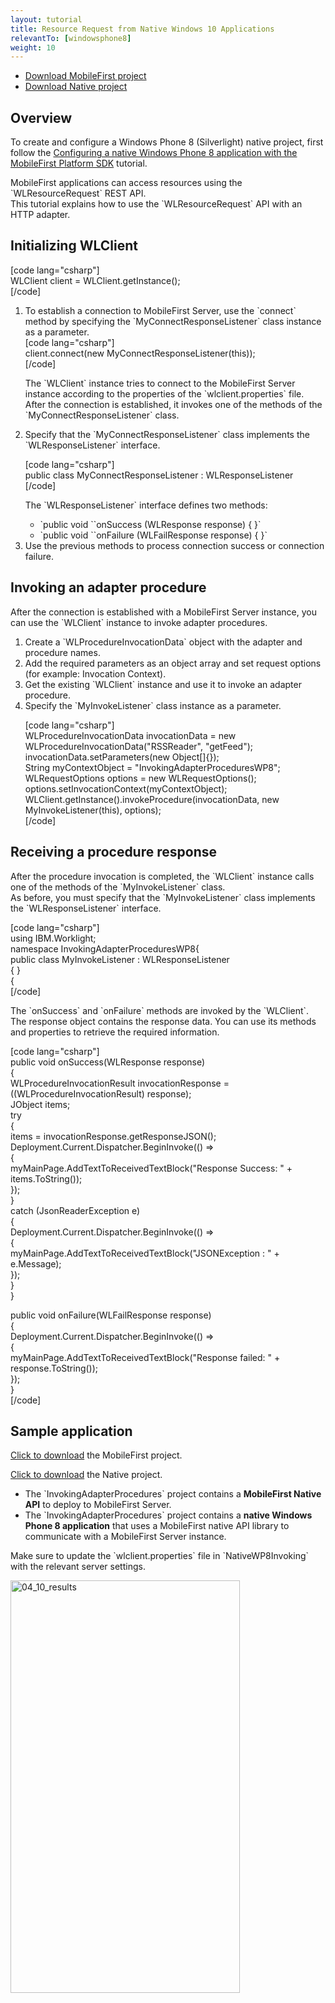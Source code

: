 ```yaml
---
layout: tutorial
title: Resource Request from Native Windows 10 Applications
relevantTo: [windowsphone8]
weight: 10
---
```

<ul>
<li class="download-sample">
<a href="https://github.com/MobileFirst-Platform-Developer-Center/InvokingAdapterProcedures" target="_blank">Download MobileFirst project</a>
    </li>
<li class="download-sample">
<a href="https://github.com/MobileFirst-Platform-Developer-Center/InvokingAdapterProceduresWP8" target="_blank">Download Native project</a>
    </li>
</ul>

<h2>Overview</h2>
<p>To create and configure a Windows Phone 8 (Silverlight) native project, first follow the <a href="../../configuring-the-mfpf-sdk/configuring-a-native-windows-phone-8-application-with-the-mfp-sdk/">Configuring a native Windows Phone 8 application with the MobileFirst Platform SDK</a> tutorial.</p>
<p>MobileFirst applications can access resources using the `WLResourceRequest` REST API.<br />
This tutorial explains how to use the `WLResourceRequest` API with an HTTP adapter.</p>
<h2 id="initialize">Initializing WLClient</h2>
<p>[code lang="csharp"]<br />
WLClient client = WLClient.getInstance();<br />
[/code]</p>
<ol>
<li>To establish a connection to MobileFirst Server, use the `connect` method by specifying the `MyConnectResponseListener` class instance as a parameter.<br />
[code lang="csharp"]<br />
client.connect(new MyConnectResponseListener(this));<br />
[/code]</p>
<p>The `WLClient` instance tries to connect to the MobileFirst Server instance according to the properties of the `wlclient.properties` file.<br />
After the connection is established, it invokes one of the methods of the `MyConnectResponseListener` class.
</li>
<li>Specify that the `MyConnectResponseListener` class implements the `WLResponseListener` interface.
<p>[code lang="csharp"]<br />
public class MyConnectResponseListener : WLResponseListener<br />
[/code]</p>
<p>The `WLResponseListener` interface defines two methods:</p>
<ul>
<li>`public void ``onSuccess (WLResponse response) { }`</li>
<li>`public void ``onFailure (WLFailResponse response) { }`</li>
</ul>
</li>
<li>Use the previous methods to process connection success or connection failure.
</li>
</ol>
<h2 id="invoke">Invoking an adapter procedure</h2>
<p>After the connection is established with a MobileFirst Server instance, you can use the `WLClient` instance to invoke adapter procedures.</p>
<ol>
<li>Create a `WLProcedureInvocationData` object with the adapter and procedure names.
</li>
<li>Add the required parameters as an object array and set request options (for example: Invocation Context).
</li>
<li>Get the existing `WLClient` instance and use it to invoke an adapter procedure.
</li>
<li>Specify the `MyInvokeListener` class instance as a parameter.
<p>[code lang="csharp"]<br />
WLProcedureInvocationData invocationData = new WLProcedureInvocationData(&quot;RSSReader&quot;, &quot;getFeed&quot;);<br />
invocationData.setParameters(new Object[]{});<br />
String myContextObject = &quot;InvokingAdapterProceduresWP8&quot;;<br />
WLRequestOptions options = new WLRequestOptions();<br />
options.setInvocationContext(myContextObject);<br />
WLClient.getInstance().invokeProcedure(invocationData, new MyInvokeListener(this), options);<br />
[/code]
</li>
</ol>
<h2 id="response">Receiving a procedure response</h2>
<p>After the procedure invocation is completed, the `WLClient` instance calls one of the methods of the `MyInvokeListener` class.<br />
As before, you must specify that the `MyInvokeListener` class implements the `WLResponseListener` interface.</p>
<p>[code lang="csharp"]<br />
using IBM.Worklight;<br />
namespace InvokingAdapterProceduresWP8{<br />
  public class MyInvokeListener : WLResponseListener<br />
    { }<br />
{<br />
[/code]</p>
<p>The `onSuccess` and `onFailure` methods are invoked by the `WLClient`. The response object contains the response data. You can use its methods and properties to retrieve the required information.</p>
<p>[code lang="csharp"]<br />
public void onSuccess(WLResponse response)<br />
{<br />
    WLProcedureInvocationResult invocationResponse = ((WLProcedureInvocationResult) response);<br />
    JObject items;<br />
    try<br />
    {<br />
        items = invocationResponse.getResponseJSON();<br />
        Deployment.Current.Dispatcher.BeginInvoke(() =&gt;<br />
        {<br />
            myMainPage.AddTextToReceivedTextBlock(&quot;Response Success: &quot; + items.ToString());<br />
        });<br />
    }<br />
    catch (JsonReaderException e)<br />
    {<br />
        Deployment.Current.Dispatcher.BeginInvoke(() =&gt;<br />
        {<br />
            myMainPage.AddTextToReceivedTextBlock(&quot;JSONException : &quot; + e.Message);<br />
        });<br />
    }<br />
}</p>
<p>public void onFailure(WLFailResponse response)<br />
{<br />
    Deployment.Current.Dispatcher.BeginInvoke(() =&gt;<br />
    {<br />
        myMainPage.AddTextToReceivedTextBlock(&quot;Response failed: &quot; + response.ToString());<br />
    });<br />
}<br />
[/code]</p>
<h2 id="sample">Sample application</h2>
<p><a href="https://github.com/MobileFirst-Platform-Developer-Center/InvokingAdapterProcedures" target="_blank">Click to download</a> the MobileFirst project.</p>
<p><a href="https://github.com/MobileFirst-Platform-Developer-Center/InvokingAdapterProceduresWP8" target="_blank">Click to download</a> the Native project.</p>
<ul>
<li>The `InvokingAdapterProcedures` project contains a <strong>MobileFirst Native API</strong> to deploy to MobileFirst Server.</li>
<li>The `InvokingAdapterProcedures` project contains a <strong>native Windows Phone 8 application</strong> that uses a MobileFirst native API library to communicate with a MobileFirst Server instance.</li>
</ul>
<p>Make sure to update the `wlclient.properties` file in `NativeWP8Invoking` with the relevant server settings.</p>
<p><a href="http://developer.ibm.com/mobilefirstplatform/wp-content/uploads/sites/32/2014/07/04_10_results.jpg"><img src="{{ site.baseurl }}/assets/backup/04_10_results.jpg" alt="04_10_results" width="367" height="660" class="aligncenter size-full wp-image-3286" /></a></p>
